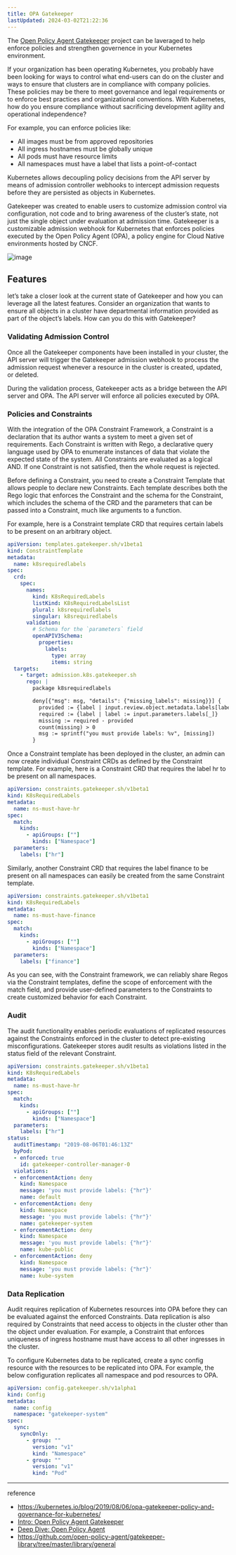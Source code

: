 ```yaml
---
title: OPA Gatekeeper
lastUpdated: 2024-03-02T21:22:36
---
```


The [Open Policy Agent Gatekeeper](https://github.com/open-policy-agent/gatekeeper) project can be laveraged to help enforce policies and strengthen governence in your Kubernetes environment. 

If your organization has been operating Kubernetes, you probably have been looking for ways to control what end-users can do on the cluster and ways to ensure that clusters are in compliance with company policies. These policies may be there to meet governance and legal requirements or to enforce best practices and organizational conventions. With Kubernetes, how do you ensure compliance without sacrificing development agility and operational independence?

For example, you can enforce policies like:

- All images must be from approved repositories
- All ingress hostnames must be globally unique
- All pods must have resource limits
- All namespaces must have a label that lists a point-of-contact
  
Kubernetes allows decoupling policy decisions from the API server by means of admission controller webhooks to intercept admission requests before they are persisted as objects in Kubernetes.

Gatekeeper was created to enable users to customize admission control via configuration, not code and to bring awareness of the cluster’s state, not just the single object under evaluation at admission time. Gatekeeper is a customizable admission webhook for Kubernetes that enforces policies executed by the Open Policy Agent (OPA), a policy engine for Cloud Native environments hosted by CNCF.

![image](https://github.com/rlaisqls/TIL/assets/81006587/e870ebcc-1ae3-4cb7-86e2-f0e27a81b8f4)

## Features

let’s take a closer look at the current state of Gatekeeper and how you can leverage all the latest features. Consider an organization that wants to ensure all objects in a cluster have departmental information provided as part of the object’s labels. How can you do this with Gatekeeper?

### Validating Admission Control

Once all the Gatekeeper components have been installed in your cluster, the API server will trigger the Gatekeeper admission webhook to process the admission request whenever a resource in the cluster is created, updated, or deleted.

During the validation process, Gatekeeper acts as a bridge between the API server and OPA. The API server will enforce all policies executed by OPA.

### Policies and Constraints

With the integration of the OPA Constraint Framework, a Constraint is a declaration that its author wants a system to meet a given set of requirements. Each Constraint is written with Rego, a declarative query language used by OPA to enumerate instances of data that violate the expected state of the system. All Constraints are evaluated as a logical AND. If one Constraint is not satisfied, then the whole request is rejected.

Before defining a Constraint, you need to create a Constraint Template that allows people to declare new Constraints. Each template describes both the Rego logic that enforces the Constraint and the schema for the Constraint, which includes the schema of the CRD and the parameters that can be passed into a Constraint, much like arguments to a function.

For example, here is a Constraint template CRD that requires certain labels to be present on an arbitrary object.

```yaml
apiVersion: templates.gatekeeper.sh/v1beta1
kind: ConstraintTemplate
metadata:
  name: k8srequiredlabels
spec:
  crd:
    spec:
      names:
        kind: K8sRequiredLabels
        listKind: K8sRequiredLabelsList
        plural: k8srequiredlabels
        singular: k8srequiredlabels
      validation:
        # Schema for the `parameters` field
        openAPIV3Schema:
          properties:
            labels:
              type: array
              items: string
  targets:
    - target: admission.k8s.gatekeeper.sh
      rego: |
        package k8srequiredlabels

        deny[{"msg": msg, "details": {"missing_labels": missing}}] {
          provided := {label | input.review.object.metadata.labels[label]}
          required := {label | label := input.parameters.labels[_]}
          missing := required - provided
          count(missing) > 0
          msg := sprintf("you must provide labels: %v", [missing])
        }        
```

Once a Constraint template has been deployed in the cluster, an admin can now create individual Constraint CRDs as defined by the Constraint template. For example, here is a Constraint CRD that requires the label hr to be present on all namespaces.

```yaml
apiVersion: constraints.gatekeeper.sh/v1beta1
kind: K8sRequiredLabels
metadata:
  name: ns-must-have-hr
spec:
  match:
    kinds:
      - apiGroups: [""]
        kinds: ["Namespace"]
  parameters:
    labels: ["hr"]
```

Similarly, another Constraint CRD that requires the label finance to be present on all namespaces can easily be created from the same Constraint template.

```yaml
apiVersion: constraints.gatekeeper.sh/v1beta1
kind: K8sRequiredLabels
metadata:
  name: ns-must-have-finance
spec:
  match:
    kinds:
      - apiGroups: [""]
        kinds: ["Namespace"]
  parameters:
    labels: ["finance"]
```

As you can see, with the Constraint framework, we can reliably share Regos via the Constraint templates, define the scope of enforcement with the match field, and provide user-defined parameters to the Constraints to create customized behavior for each Constraint.

### Audit

The audit functionality enables periodic evaluations of replicated resources against the Constraints enforced in the cluster to detect pre-existing misconfigurations. Gatekeeper stores audit results as violations listed in the status field of the relevant Constraint.

```yaml
apiVersion: constraints.gatekeeper.sh/v1beta1
kind: K8sRequiredLabels
metadata:
  name: ns-must-have-hr
spec:
  match:
    kinds:
      - apiGroups: [""]
        kinds: ["Namespace"]
  parameters:
    labels: ["hr"]
status:
  auditTimestamp: "2019-08-06T01:46:13Z"
  byPod:
  - enforced: true
    id: gatekeeper-controller-manager-0
  violations:
  - enforcementAction: deny
    kind: Namespace
    message: 'you must provide labels: {"hr"}'
    name: default
  - enforcementAction: deny
    kind: Namespace
    message: 'you must provide labels: {"hr"}'
    name: gatekeeper-system
  - enforcementAction: deny
    kind: Namespace
    message: 'you must provide labels: {"hr"}'
    name: kube-public
  - enforcementAction: deny
    kind: Namespace
    message: 'you must provide labels: {"hr"}'
    name: kube-system
```

### Data Replication

Audit requires replication of Kubernetes resources into OPA before they can be evaluated against the enforced Constraints. Data replication is also required by Constraints that need access to objects in the cluster other than the object under evaluation. For example, a Constraint that enforces uniqueness of ingress hostname must have access to all other ingresses in the cluster.

To configure Kubernetes data to be replicated, create a sync config resource with the resources to be replicated into OPA. For example, the below configuration replicates all namespace and pod resources to OPA.

```yaml
apiVersion: config.gatekeeper.sh/v1alpha1
kind: Config
metadata:
  name: config
  namespace: "gatekeeper-system"
spec:
  sync:
    syncOnly:
      - group: ""
        version: "v1"
        kind: "Namespace"
      - group: ""
        version: "v1"
        kind: "Pod"
```

---
reference
- https://kubernetes.io/blog/2019/08/06/opa-gatekeeper-policy-and-governance-for-kubernetes/
- [Intro: Open Policy Agent Gatekeeper](https://youtu.be/Yup1FUc2Qn0)
- [Deep Dive: Open Policy Agent](https://youtu.be/n94_FNhuzy4)
- https://github.com/open-policy-agent/gatekeeper-library/tree/master/library/general